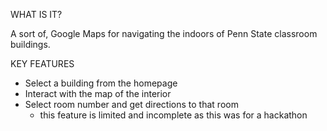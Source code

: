 WHAT IS IT?

A sort of, Google Maps for navigating the indoors of Penn State classroom buildings.


KEY FEATURES
* Select a building from the homepage
* Interact with the map of the interior
* Select room number and get directions to that room
    * this feature is limited and incomplete as this was for a hackathon
    

